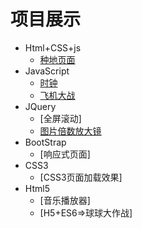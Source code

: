 # 项目展示
- Html+CSS+js
  - [种地页面](https://Noisyee.github.io/../../种地/index.html)
- JavaScript
  - [时钟](https://Noisyee.github.io/../../TextWithAnOnlyHtml/clock.html)
  - [飞机大战](https://Noisyee.github.io/../../AirWar/index.html)
- JQuery
  - [全屏滚动]
  - [图片倍数放大镜](https://Noisyee.github.io/../../../JQuery/图片放大镜倍数放大/index.html)
- BootStrap
  - [响应式页面]
- CSS3
  - [CSS3页面加载效果]
- Html5
  - [音乐播放器]
  - [H5+ES6=>球球大作战]
